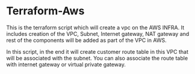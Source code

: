 # Terraform-Aws

This is the terraform script which will create a vpc on the AWS INFRA. It includes creation of the VPC, Subnet, Internet gateway, NAT gateway and rest of the components will be added as part of the VPC in AWS. 

In this script, in the end it will create customer route table in this VPC that will be associated with the subnet. You can also associate the route table with internet gateway or virtual private gateway.
